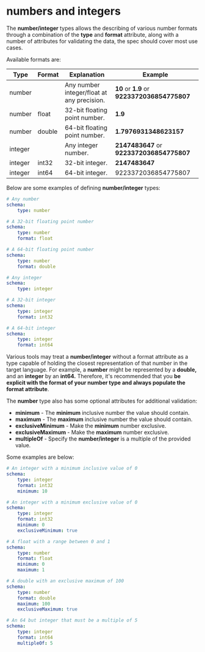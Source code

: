 # numbers and integers

The **number/integer** types allows the describing of various number formats through a combination of the **type** and **format** attribute, along with a number of attributes for validating the data, the spec should cover most use cases.  
  
Available formats are:

| Type | Format | Explanation | Example |
| --- | --- | --- | --- |
| number |     | Any number integer/float at any precision. | **10** or **1.9** or **9223372036854775807** |
| number | float | 32-bit floating point number. | **1.9** |
| number | double | 64-bit floating point number. | **1.7976931348623157** |
| integer |     | Any integer number. | **2147483647** or **9223372036854775807** |
| integer | int32 | 32-bit integer. | **2147483647** |
| integer | int64 | 64-bit integer. | 9223372036854775807 |

Below are some examples of defining **number/integer** types:

```yaml
# Any number
schema:
    type: number

# A 32-bit floating point number
schema:
    type: number
    format: float

# A 64-bit floating point number
schema:
    type: number
    format: double

# Any integer
schema:
    type: integer

# A 32-bit integer
schema:
    type: integer
    format: int32

# A 64-bit integer
schema:
    type: integer
    format: int64
```

Various tools may treat a **number/integer** without a format attribute as a type capable of holding the closest representation of that number in the target language. For example, a **number** might be represented by a **double,** and an **integer** by an **int64.** Therefore, it's recommended that you **be explicit with the format of your number type and always populate the format attribute**.

The **number** type also has some optional attributes for additional validation:

- **minimum** \- The **minimum** inclusive number the value should contain.
- **maximum** \- The **maximum** inclusive number the value should contain.
- **exclusiveMinimum** \- Make the **minimum** number exclusive.
- **exclusiveMaximum** \- Make the **maximum** number exclusive.
- **multipleOf** \- Specify the **number/integer** is a multiple of the provided value.

Some examples are below:

```yaml
# An integer with a minimum inclusive value of 0
schema:
    type: integer
    format: int32
    minimum: 10

# An integer with a minimum exclusive value of 0
schema:
    type: integer
    format: int32
    minimum: 0
    exclusiveMinimum: true

# A float with a range between 0 and 1
schema:
    type: number
    format: float
    minimum: 0
    maximum: 1

# A double with an exclusive maximum of 100
schema:
    type: number
    format: double
    maximum: 100
    exclusiveMaximum: true

# An 64 but integer that must be a multiple of 5
schema:
    type: integer
    format: int64
    multipleOf: 5
```
